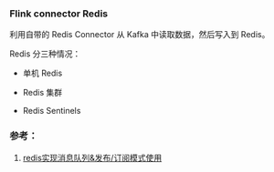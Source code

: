 ### Flink connector Redis

利用自带的 Redis Connector 从 Kafka 中读取数据，然后写入到 Redis。

Redis 分三种情况：

+ 单机 Redis

+ Redis 集群

+ Redis Sentinels




### 参考：
1. [redis实现消息队列&发布/订阅模式使用](https://www.cnblogs.com/qlqwjy/p/9763754.html)
